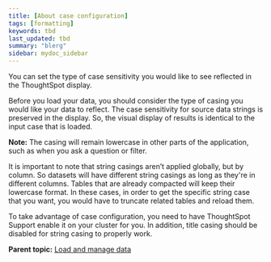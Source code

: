 ```yaml
---
title: [About case configuration]
tags: [formatting]
keywords: tbd
last_updated: tbd
summary: "blerg"
sidebar: mydoc_sidebar
---
```

You can set the type of case sensitivity you would like to see reflected in the ThoughtSpot display.

Before you load your data, you should consider the type of casing you would like your data to reflect. The case sensitivity for source data strings is preserved in the display. So, the visual display of results is identical to the input case that is loaded.

**Note:** The casing will remain lowercase in other parts of the application, such as when you ask a question or filter.

It is important to note that string casings aren’t applied globally, but by column. So datasets will have different string casings as long as they're in different columns. Tables that are already compacted will keep their lowercase format. In these cases, in order to get the specific string case that you want, you would have to truncate related tables and reload them.

To take advantage of case configuration, you need to have ThoughtSpot Support enable it on your cluster for you. In addition, title casing should be disabled for string casing to properly work.

**Parent topic:** [Load and manage data](../../admin/loading/loading_intro.html)
